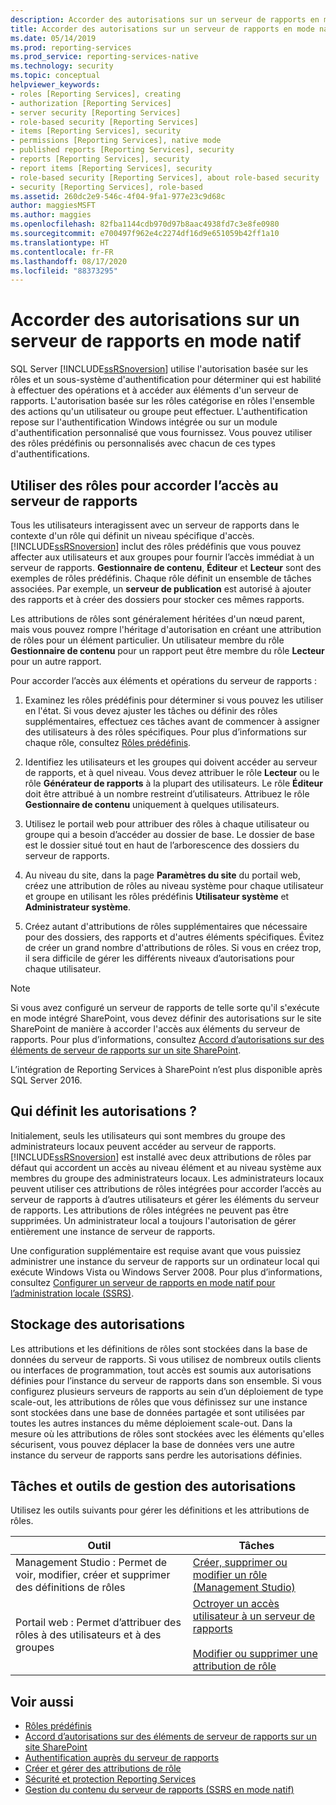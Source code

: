 ```yaml
---
description: Accorder des autorisations sur un serveur de rapports en mode natif
title: Accorder des autorisations sur un serveur de rapports en mode natif | Microsoft Docs
ms.date: 05/14/2019
ms.prod: reporting-services
ms.prod_service: reporting-services-native
ms.technology: security
ms.topic: conceptual
helpviewer_keywords:
- roles [Reporting Services], creating
- authorization [Reporting Services]
- server security [Reporting Services]
- role-based security [Reporting Services]
- items [Reporting Services], security
- permissions [Reporting Services], native mode
- published reports [Reporting Services], security
- reports [Reporting Services], security
- report items [Reporting Services], security
- role-based security [Reporting Services], about role-based security
- security [Reporting Services], role-based
ms.assetid: 260dc2e9-546c-4f04-9fa1-977e23c9d68c
author: maggiesMSFT
ms.author: maggies
ms.openlocfilehash: 82fba1144cdb970d97b8aac4938fd7c3e8fe0980
ms.sourcegitcommit: e700497f962e4c2274df16d9e651059b42ff1a10
ms.translationtype: HT
ms.contentlocale: fr-FR
ms.lasthandoff: 08/17/2020
ms.locfileid: "88373295"
---
```

# <a name="grant-permissions-on-a-native-mode-report-server"></a>Accorder des autorisations sur un serveur de rapports en mode natif
  SQL Server [!INCLUDE[ssRSnoversion](../../includes/ssrsnoversion-md.md)] utilise l'autorisation basée sur les rôles et un sous-système d'authentification pour déterminer qui est habilité à effectuer des opérations et à accéder aux éléments d'un serveur de rapports. L'autorisation basée sur les rôles catégorise en rôles l'ensemble des actions qu'un utilisateur ou groupe peut effectuer. L'authentification repose sur l'authentification Windows intégrée ou sur un module d'authentification personnalisé que vous fournissez. Vous pouvez utiliser des rôles prédéfinis ou personnalisés avec chacun de ces types d'authentifications.
  
## <a name="use-roles-to-grant-report-server-access"></a>Utiliser des rôles pour accorder l’accès au serveur de rapports
 Tous les utilisateurs interagissent avec un serveur de rapports dans le contexte d'un rôle qui définit un niveau spécifique d'accès. [!INCLUDE[ssRSnoversion](../../includes/ssrsnoversion-md.md)] inclut des rôles prédéfinis que vous pouvez affecter aux utilisateurs et aux groupes pour fournir l’accès immédiat à un serveur de rapports. **Gestionnaire de contenu**, **Éditeur** et **Lecteur** sont des exemples de rôles prédéfinis. Chaque rôle définit un ensemble de tâches associées. Par exemple, un **serveur de publication** est autorisé à ajouter des rapports et à créer des dossiers pour stocker ces mêmes rapports.
  
 Les attributions de rôles sont généralement héritées d'un nœud parent, mais vous pouvez rompre l'héritage d'autorisation en créant une attribution de rôles pour un élément particulier. Un utilisateur membre du rôle **Gestionnaire de contenu** pour un rapport peut être membre du rôle **Lecteur** pour un autre rapport.
  
 Pour accorder l’accès aux éléments et opérations du serveur de rapports :
  
1. Examinez les rôles prédéfinis pour déterminer si vous pouvez les utiliser en l'état. Si vous devez ajuster les tâches ou définir des rôles supplémentaires, effectuez ces tâches avant de commencer à assigner des utilisateurs à des rôles spécifiques. Pour plus d’informations sur chaque rôle, consultez [Rôles prédéfinis](../../reporting-services/security/role-definitions-predefined-roles.md).
  
1. Identifiez les utilisateurs et les groupes qui doivent accéder au serveur de rapports, et à quel niveau. Vous devez attribuer le rôle **Lecteur** ou le rôle **Générateur de rapports** à la plupart des utilisateurs. Le rôle **Éditeur** doit être attribué à un nombre restreint d’utilisateurs. Attribuez le rôle **Gestionnaire de contenu** uniquement à quelques utilisateurs.
  
1. Utilisez le portail web pour attribuer des rôles à chaque utilisateur ou groupe qui a besoin d’accéder au dossier de base. Le dossier de base est le dossier situé tout en haut de l’arborescence des dossiers du serveur de rapports.
  
1. Au niveau du site, dans la page **Paramètres du site** du portail web, créez une attribution de rôles au niveau système pour chaque utilisateur et groupe en utilisant les rôles prédéfinis **Utilisateur système** et **Administrateur système**.
  
1. Créez autant d'attributions de rôles supplémentaires que nécessaire pour des dossiers, des rapports et d'autres éléments spécifiques. Évitez de créer un grand nombre d'attributions de rôles. Si vous en créez trop, il sera difficile de gérer les différents niveaux d’autorisations pour chaque utilisateur.
  
> [!NOTE]  
>  Si vous avez configuré un serveur de rapports de telle sorte qu'il s'exécute en mode intégré SharePoint, vous devez définir des autorisations sur le site SharePoint de manière à accorder l'accès aux éléments du serveur de rapports. Pour plus d’informations, consultez [Accord d’autorisations sur des éléments de serveur de rapports sur un site SharePoint](../../reporting-services/security/granting-permissions-on-report-server-items-on-a-sharepoint-site.md).
> 
> L’intégration de Reporting Services à SharePoint n’est plus disponible après SQL Server 2016.
  
## <a name="who-sets-permissions"></a>Qui définit les autorisations ?
 Initialement, seuls les utilisateurs qui sont membres du groupe des administrateurs locaux peuvent accéder au serveur de rapports. [!INCLUDE[ssRSnoversion](../../includes/ssrsnoversion-md.md)] est installé avec deux attributions de rôles par défaut qui accordent un accès au niveau élément et au niveau système aux membres du groupe des administrateurs locaux. Les administrateurs locaux peuvent utiliser ces attributions de rôles intégrées pour accorder l’accès au serveur de rapports à d’autres utilisateurs et gérer les éléments du serveur de rapports. Les attributions de rôles intégrées ne peuvent pas être supprimées. Un administrateur local a toujours l'autorisation de gérer entièrement une instance de serveur de rapports.
 
 Une configuration supplémentaire est requise avant que vous puissiez administrer une instance du serveur de rapports sur un ordinateur local qui exécute Windows Vista ou Windows Server 2008. Pour plus d’informations, consultez [Configurer un serveur de rapports en mode natif pour l’administration locale &#40;SSRS&#41;](../../reporting-services/report-server/configure-a-native-mode-report-server-for-local-administration-ssrs.md).
  
## <a name="how-permissions-are-stored"></a>Stockage des autorisations
 Les attributions et les définitions de rôles sont stockées dans la base de données du serveur de rapports. Si vous utilisez de nombreux outils clients ou interfaces de programmation, tout accès est soumis aux autorisations définies pour l’instance du serveur de rapports dans son ensemble. Si vous configurez plusieurs serveurs de rapports au sein d’un déploiement de type scale-out, les attributions de rôles que vous définissez sur une instance sont stockées dans une base de données partagée et sont utilisées par toutes les autres instances du même déploiement scale-out. Dans la mesure où les attributions de rôles sont stockées avec les éléments qu'elles sécurisent, vous pouvez déplacer la base de données vers une autre instance du serveur de rapports sans perdre les autorisations définies.
  
## <a name="tasks-and-tools-for-managing-permissions"></a>Tâches et outils de gestion des autorisations
 Utilisez les outils suivants pour gérer les définitions et les attributions de rôles.
  
|Outil|Tâches|  
|----------|-----------|  
|Management Studio : Permet de voir, modifier, créer et supprimer des définitions de rôles|[Créer, supprimer ou modifier un rôle &#40;Management Studio&#41;](../../reporting-services/security/role-definitions-create-delete-or-modify.md)|  
|Portail web : Permet d’attribuer des rôles à des utilisateurs et à des groupes|[Octroyer un accès utilisateur à un serveur de rapports](../../reporting-services/security/grant-user-access-to-a-report-server.md)<br /><br /> [Modifier ou supprimer une attribution de rôle](../../reporting-services/security/role-assignments-modify-or-delete.md)|  
  
## <a name="see-also"></a>Voir aussi
 - [Rôles prédéfinis](../../reporting-services/security/role-definitions-predefined-roles.md)  
 - [Accord d’autorisations sur des éléments de serveur de rapports sur un site SharePoint](../../reporting-services/security/granting-permissions-on-report-server-items-on-a-sharepoint-site.md)  
 - [Authentification auprès du serveur de rapports](../../reporting-services/security/authentication-with-the-report-server.md)  
 - [Créer et gérer des attributions de rôle](../../reporting-services/security/create-and-manage-role-assignments.md)  
 - [Sécurité et protection Reporting Services](../../reporting-services/security/reporting-services-security-and-protection.md)  
 - [Gestion du contenu du serveur de rapports &#40;SSRS en mode natif&#41;](../../reporting-services/report-server/report-server-content-management-ssrs-native-mode.md)  
  
  
